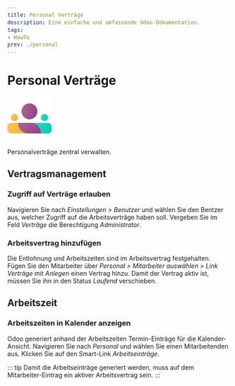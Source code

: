 ```yaml
---
title: Personal Verträge
description: Eine einfache und umfassende Odoo-Dokumentation.
tags:
- HowTo
prev: ./personal
---
```

# Personal Verträge
![icons_odoo_hr](assets/icons_odoo_hr.png)

Personalverträge zentral verwalten.

## Vertragsmanagement

### Zugriff auf Verträge erlauben

Navigieren Sie nach *Einstellungen > Benutzer* und wählen Sie den Bentzer aus, welcher Zugriff auf die Arbeitsverträge haben soll. Vergeben Sie im Feld *Verträge* die Berechtigung *Administrator*.

### Arbeitsvertrag hinzufügen

Die Entlohnung und Arbeitszeiten sind im Arbeitsvertrag festgehalten. Fügen Sie den Mitarbeiter über *Personal > Mitarbeiter auswählen > Link Verträge* mit *Anlegen* einen Vertrag hinzu. Damit der Vertrag aktiv ist, müssen Sie ihn in den Status *Laufend* verschieben.

## Arbeitszeit

### Arbeitszeiten in Kalender anzeigen

Odoo generiert anhand der Arbeitszeiten Termin-Einträge für die Kalender-Ansicht. Navigieren Sie nach *Personal* und wählen Sie einen Mitarbeitenden aus. Klicken Sie auf den Smart-Link *Arbeitseinträge*.

::: tip
Damit die Arbeitseinträge generiert werden, muss auf dem Mitarbeiter-Eintrag ein aktiver Arbeitsvertrag sein.
:::